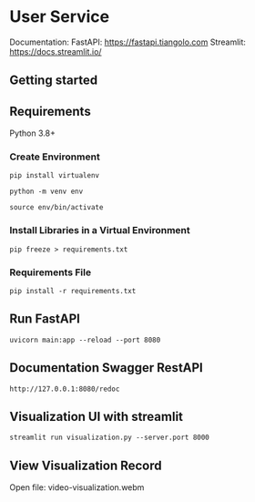 # User Service

Documentation: 
FastAPI: https://fastapi.tiangolo.com
Streamlit: https://docs.streamlit.io/

## Getting started


## Requirements
Python 3.8+

### Create Environment
`pip install virtualenv`

`python -m venv env`

`source env/bin/activate`

### Install Libraries in a Virtual Environment
`pip freeze > requirements.txt`

### Requirements File
`pip install -r requirements.txt`

## Run FastAPI
`uvicorn main:app --reload --port 8080`
## Documentation Swagger RestAPI
`http://127.0.0.1:8080/redoc`


## Visualization UI with streamlit
`streamlit run visualization.py --server.port 8000`

## View Visualization Record 
Open file: video-visualization.webm


